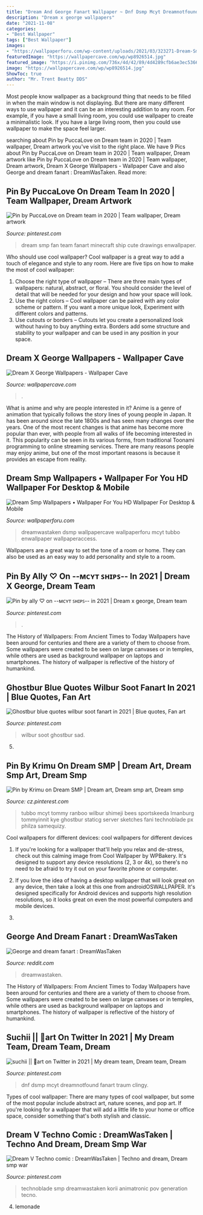 ```yaml
---
title: "Dream And George Fanart Wallpaper ~ Dnf Dsmp Mcyt Dreamnotfound Fanart Traum Clingy"
description: "Dream x george wallpapers"
date: "2021-11-08"
categories:
- "Best Wallpaper"
tags: ["Best Wallpaper"]
images:
- "https://wallpaperforu.com/wp-content/uploads/2021/03/323271-Dream-Smp-Wallpapers141440x2560.jpg"
featuredImage: "https://wallpapercave.com/wp/wp8926514.jpg"
featured_image: "https://i.pinimg.com/736x/4d/42/89/4d4289cfb6ae3ec5366a724074d8cf2e.jpg"
image: "https://wallpapercave.com/wp/wp8926514.jpg"
ShowToc: true
author: "Mr. Trent Beatty DDS"
---
```



Most people know wallpaper as a background thing that needs to be filled in when the main window is not displaying. But there are many different ways to use wallpaper and it can be an interesting addition to any room. For example, if you have a small living room, you could use wallpaper to create a minimalistic look. If you have a large living room, then you could use wallpaper to make the space feel larger.

	

		
searching about Pin by PuccaLove on Dream team in 2020 | Team wallpaper, Dream artwork you've visit to the right place. We have 9 Pics about Pin by PuccaLove on Dream team in 2020 | Team wallpaper, Dream artwork like Pin by PuccaLove on Dream team in 2020 | Team wallpaper, Dream artwork, Dream X George Wallpapers - Wallpaper Cave and also George and dream fanart : DreamWasTaken. Read more:
		
    
## Pin By PuccaLove On Dream Team In 2020 | Team Wallpaper, Dream Artwork

<img loading=lazy src="https://i.pinimg.com/736x/d5/0b/cb/d50bcba99413f682b488484215a3d850.jpg" onerror="this.onerror=null;this.src='https://tse4.mm.bing.net/th?id=OIP.-RgZGa-lB0PqWmWWGOV28QHaNF&amp;pid=15.1';" alt="Pin by PuccaLove on Dream team in 2020 | Team wallpaper, Dream artwork">

_Source: pinterest.com_

>dream smp fan team fanart minecraft ship cute drawings enwallpaper. 

	

Who should use cool wallpaper?
Cool wallpaper is a great way to add a touch of elegance and style to any room. Here are five tips on how to make the most of cool wallpaper: 
1) Choose the right type of wallpaper – There are three main types of wallpapers: natural, abstract, or floral. You should consider the level of detail that will be needed for your design and how your space will look. 
2) Use the right colors – Cool wallpaper can be paired with any color scheme or pattern. If you want a more unique look, Experiment with different colors and patterns. 
3) Use cutouts or borders – Cutouts let you create a personalized look without having to buy anything extra. Borders add some structure and stability to your wallpaper and can be used in any position in your space.

    
## Dream X George Wallpapers - Wallpaper Cave

<img loading=lazy src="https://wallpapercave.com/wp/wp8926514.jpg" onerror="this.onerror=null;this.src='https://tse3.mm.bing.net/th?id=OIP.TbTeSoJoeMLyNFQqtkr0fQHaLR&amp;pid=15.1';" alt="Dream X George Wallpapers - Wallpaper Cave">

_Source: wallpapercave.com_

>. 

	

What is anime and why are people interested in it?
Anime is a genre of animation that typically follows the story lines of young people in Japan. It has been around since the late 1800s and has seen many changes over the years. One of the most recent changes is that anime has become more popular than ever, with people from all walks of life becoming interested in it. This popularity can be seen in its various forms, from traditional Toonami programming to online streaming services. There are many reasons people may enjoy anime, but one of the most important reasons is because it provides an escape from reality.

    
## Dream Smp Wallpapers • Wallpaper For You HD Wallpaper For Desktop &amp; Mobile

<img loading=lazy src="https://wallpaperforu.com/wp-content/uploads/2021/03/323271-Dream-Smp-Wallpapers141440x2560.jpg" onerror="this.onerror=null;this.src='https://tse2.mm.bing.net/th?id=OIP.406IG_S1qVitQJDAxBcftAHaNK&amp;pid=15.1';" alt="Dream Smp Wallpapers • Wallpaper For You HD Wallpaper For Desktop &amp; Mobile">

_Source: wallpaperforu.com_

>dreamwastaken dsmp wallpapercave wallpaperforu mcyt tubbo enwallpaper wallpaperaccess. 

	

Wallpapers are a great way to set the tone of a room or home. They can also be used as an easy way to add personality and style to a room.

    
## Pin By Ally ♡ On --ᴍᴄʏᴛ ꜱʜɪᴘꜱ-- In 2021 | Dream X George, Dream Team

<img loading=lazy src="https://i.pinimg.com/736x/9b/d8/bc/9bd8bce65917b8f17d32f2c4f813ae75.jpg" onerror="this.onerror=null;this.src='https://tse2.mm.bing.net/th?id=OIP.MNoJ6uI1N1hHESlhdq47ywHaME&amp;pid=15.1';" alt="Pin by ally ♡ on --ᴍᴄʏᴛ ꜱʜɪᴘꜱ-- in 2021 | Dream x george, Dream team">

_Source: pinterest.com_

>. 

	

The History of Wallpapers: From Ancient Times to Today
Wallpapers have been around for centuries and there are a variety of them to choose from. Some wallpapers were created to be seen on large canvases or in temples, while others are used as background wallpaper on laptops and smartphones. The history of wallpaper is reflective of the history of humankind.

    
## Ghostbur Blue Quotes Wilbur Soot Fanart In 2021 | Blue Quotes, Fan Art

<img loading=lazy src="https://i.pinimg.com/736x/66/8c/89/668c8997932c14b7f6c8f673337d0fda.jpg" onerror="this.onerror=null;this.src='https://tse2.mm.bing.net/th?id=OIP.PLbsoOzw8cakkL_pcEjIagHaJ3&amp;pid=15.1';" alt="Ghostbur blue quotes wilbur soot fanart in 2021 | Blue quotes, Fan art">

_Source: pinterest.com_

>wilbur soot ghostbur sad. 

	

5.

    
## Pin By Krimu On Dream SMP | Dream Art, Dream Smp Art, Dream Smp

<img loading=lazy src="https://i.pinimg.com/736x/f2/37/b6/f237b61b548c858ed1366d85374ea7e2.jpg" onerror="this.onerror=null;this.src='https://tse3.mm.bing.net/th?id=OIP.kjCpNKNgrooXBYLnRhd28AHaFj&amp;pid=15.1';" alt="Pin by Krimu on Dream SMP | Dream art, Dream smp art, Dream smp">

_Source: cz.pinterest.com_

>tubbo mcyt tommy ranboo wilbur shimeji bees sportskeeda lmanburg tommyinnit kye ghostbur staticg server sketches fani technoblade px philza samequizy. 

	

Cool wallpapers for different devices:
cool wallpapers for different devices 

1. If you're looking for a wallpaper that'll help you relax and de-stress, check out this calming image from Cool Wallpaper by WPBakery. It's designed to support any device resolutions (2, 3 or 4k), so there's no need to be afraid to try it out on your favorite phone or computer.

2. If you love the idea of having a desktop wallpaper that will look great on any device, then take a look at this one from androidOSWALLPAPER. It's designed specifically for Android devices and supports high resolution resolutions, so it looks great on even the most powerful computers and mobile devices.

3.

    
## George And Dream Fanart : DreamWasTaken

<img loading=lazy src="https://i.redd.it/c4zvsnavmg951.jpg" onerror="this.onerror=null;this.src='https://tse2.mm.bing.net/th?id=OIP.MZTPhY0IYFYdTge82_BeOAHaEK&amp;pid=15.1';" alt="George and dream fanart : DreamWasTaken">

_Source: reddit.com_

>dreamwastaken. 

	

The History of Wallpapers: From Ancient Times to Today
Wallpapers have been around for centuries and there are a variety of them to choose from. Some wallpapers were created to be seen on large canvases or in temples, while others are used as background wallpaper on laptops and smartphones. The history of wallpaper is reflective of the history of humankind.

    
## Suchii || 📌art On Twitter In 2021 | My Dream Team, Dream Team, Dream

<img loading=lazy src="https://i.pinimg.com/736x/4d/42/89/4d4289cfb6ae3ec5366a724074d8cf2e.jpg" onerror="this.onerror=null;this.src='https://tse1.mm.bing.net/th?id=OIP.NER4_0oT5MN0DarwhzPDjAHaNL&amp;pid=15.1';" alt="suchii || 📌art on Twitter in 2021 | My dream team, Dream team, Dream">

_Source: pinterest.com_

>dnf dsmp mcyt dreamnotfound fanart traum clingy. 

	

Types of cool wallpaper:
There are many types of cool wallpaper, but some of the most popular include abstract art, nature scenes, and pop art. If you're looking for a wallpaper that will add a little life to your home or office space, consider something that's both stylish and classic.

    
## Dream V Techno Comic : DreamWasTaken | Techno And Dream, Dream Smp War

<img loading=lazy src="https://i.pinimg.com/736x/71/ca/0f/71ca0ff4a71fc850af31415e1b5c5d98.jpg" onerror="this.onerror=null;this.src='https://tse2.mm.bing.net/th?id=OIP.J7UheZRbHoMRrKEao8v6KAAAAA&amp;pid=15.1';" alt="Dream V Techno comic : DreamWasTaken | Techno and dream, Dream smp war">

_Source: pinterest.com_

>technoblade smp dreamwastaken korii animatronic pov generation tecno. 

	

4. lemonade 

